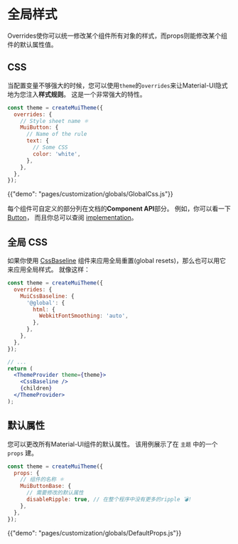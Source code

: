 # 全局样式

<p class="description">Overrides使你可以统一修改某个组件所有对象的样式，而props则能修改某个组件的默认属性值。</p>

## CSS

当配置变量不够强大的时候，您可以使用`theme`的`overrides`来让Material-UI隐式地为您注入**样式规则**。 这是一个非常强大的特性。

```js
const theme = createMuiTheme({
  overrides: {
    // Style sheet name ⚛️
    MuiButton: {
      // Name of the rule
      text: {
        // Some CSS
        color: 'white',
      },
    },
  },
});
```

{{"demo": "pages/customization/globals/GlobalCss.js"}}

每个组件可自定义的部分列在文档的**Component API**部分。 例如，你可以看一下[Button](/api/button/#css)， 而且你总可以查阅 [implementation](https://github.com/mui-org/material-ui/blob/master/packages/material-ui/src/Button/Button.js)。

## 全局 CSS

如果你使用 [CssBaseline](/components/css-baseline/) 组件来应用全局重置(global resets)，那么也可以用它来应用全局样式。 就像这样：

```jsx
const theme = createMuiTheme({
  overrides: {
    MuiCssBaseline: {
      '@global': {
        html: {
          WebkitFontSmoothing: 'auto',
        },
      },
    },
  },
});

// ...
return (
  <ThemeProvider theme={theme}>
    <CssBaseline />
    {children}
  </ThemeProvider>
);
```

## 默认属性

您可以更改所有Material-UI组件的默认属性。 该用例展示了在 `主题` 中的一个 `props` 建。 

```js
const theme = createMuiTheme({
  props: {
    // 组件的名称 ⚛️
    MuiButtonBase: {
      // 需要修改的默认属性
      disableRipple: true, // 在整个程序中没有更多的ripple 💣!
    },
  },
});
```

{{"demo": "pages/customization/globals/DefaultProps.js"}}